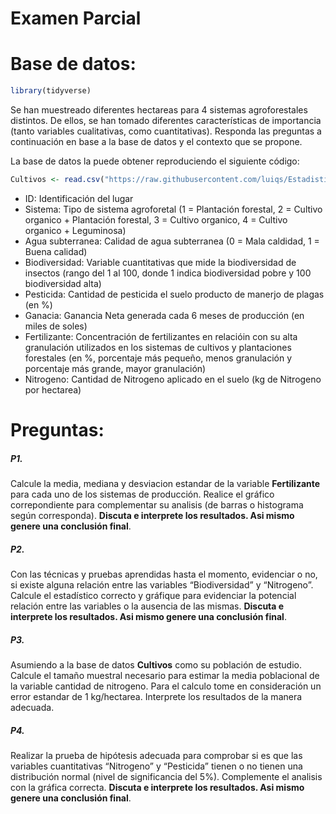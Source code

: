 Examen Parcial
================

# Base de datos:

``` r
library(tidyverse)
```

Se han muestreado diferentes hectareas para 4 sistemas agroforestales
distintos. De ellos, se han tomado diferentes características de
importancia (tanto variables cualitativas, como cuantitativas). Responda
las preguntas a continuación en base a la base de datos y el contexto
que se propone.

La base de datos la puede obtener reproduciendo el siguiente código:

``` r
Cultivos <- read.csv("https://raw.githubusercontent.com/luiqs/Estadistica-Aplicada/main/PDB/Cultivos.csv")
```

-   ID: Identificación del lugar
-   Sistema: Tipo de sistema agroforetal (1 = Plantación forestal, 2 =
    Cultivo organico + Plantación forestal, 3 = Cultivo organico, 4 =
    Cultivo organico + Leguminosa)
-   Agua subterranea: Calidad de agua subterranea (0 = Mala caldidad, 1
    = Buena calidad)
-   Biodiversidad: Variable cuantitativas que mide la biodiversidad de
    insectos (rango del 1 al 100, donde 1 indica biodiversidad pobre y
    100 biodiversidad alta)
-   Pesticida: Cantidad de pesticida el suelo producto de manerjo de
    plagas (en %)
-   Ganacia: Ganancia Neta generada cada 6 meses de producción (en miles
    de soles)
-   Fertilizante: Concentración de fertilizantes en relacióin con su
    alta granulación utilizados en los sistemas de cultivos y
    plantaciones forestales (en %, porcentaje más pequeño, menos
    granulación y porcentaje más grande, mayor granulación)
-   Nitrogeno: Cantidad de Nitrogeno aplicado en el suelo (kg de
    Nitrogeno por hectarea)

# Preguntas:

##### P1.

Calcule la media, mediana y desviacion estandar de la variable
**Fertilizante** para cada uno de los sistemas de producción. Realice el
gráfico correpondiente para complementar su analisis (de barras o
histograma según corresponda). **Discuta e interprete los resultados.
Asi mismo genere una conclusión final**.

##### P2.

Con las técnicas y pruebas aprendidas hasta el momento, evidenciar o no,
si existe alguna relación entre las variables “Biodiversidad” y
“Nitrogeno”. Calcule el estadístico correcto y gráfique para evidenciar
la potencial relación entre las variables o la ausencia de las mismas.
**Discuta e interprete los resultados. Asi mismo genere una conclusión
final**.

##### P3.

Asumiendo a la base de datos **Cultivos** como su población de estudio.
Calcule el tamaño muestral necesario para estimar la media poblacional
de la variable cantidad de nitrogeno. Para el calculo tome en
consideración un error estandar de 1 kg/hectarea. Interprete los
resultados de la manera adecuada.

##### P4.

Realizar la prueba de hipótesis adecuada para comprobar si es que las
variables cuantitativas “Nitrogeno” y “Pesticida” tienen o no tienen una
distribución normal (nivel de significancia del 5%). Complemente el
analisis con la gráfica correcta. **Discuta e interprete los resultados.
Asi mismo genere una conclusión final**.
